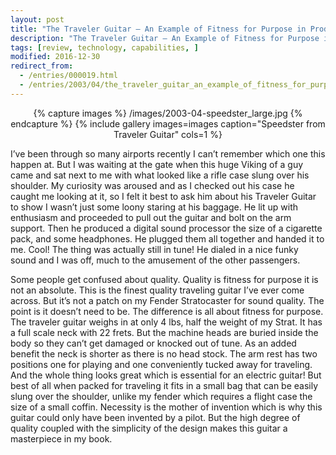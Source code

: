 ```yaml
---
layout: post
title: "The Traveler Guitar – An Example of Fitness for Purpose in Product Design"
description: "The Traveler Guitar – An Example of Fitness for Purpose in Product Design"
tags: [review, technology, capabilities, ]
modified: 2016-12-30
redirect_from: 
  - /entries/000019.html
  - /entries/2003/04/the_traveler_guitar_an_example_of_fitness_for_purpose_in_product_design.html
---
```

<div align="center">
{% capture images %}
    /images/2003-04-speedster_large.jpg
{% endcapture %}
{% include gallery images=images caption="Speedster from Traveler Guitar" cols=1 %}
</div>

I’ve been through so many airports recently I can’t remember which one this happen at. But I was waiting at the gate when this huge Viking of a guy came and sat next to me with what looked like a rifle case slung over his shoulder. My curiosity was aroused and as I checked out his case he caught me looking at it, so I felt it best to ask him about his Traveler Guitar to show I wasn’t just some loony staring at his baggage. He lit up with enthusiasm and proceeded to pull out the guitar and bolt on the arm support. Then he produced a digital sound processor the size of a cigarette pack, and some headphones. He plugged them all together and handed it to me. Cool! The thing was actually still in tune! He dialed in a nice funky sound and I was off, much to the amusement of the other passengers.

Some people get confused about quality. Quality is fitness for purpose it is not an absolute. This is the finest quality traveling guitar I’ve ever come across. But it’s not a patch on my Fender Stratocaster for sound quality. The point is it doesn’t need to be. The difference is all about fitness for purpose. The traveler guitar weighs in at only 4 lbs, half the weight of my Strat. It has a full scale neck with 22 frets. But the machine heads are buried inside the body so they can’t get damaged or knocked out of tune. As an added benefit the neck is shorter as there is no head stock. The arm rest has two positions one for playing and one conveniently tucked away for traveling. And the whole thing looks great which is essential for an electric guitar! But best of all when packed for traveling it fits in a small bag that can be easily slung over the shoulder, unlike my fender which requires a flight case the size of a small coffin. Necessity is the mother of invention which is why this guitar could only have been invented by a pilot. But the high degree of quality coupled with the simplicity of the design makes this guitar a masterpiece in my book.